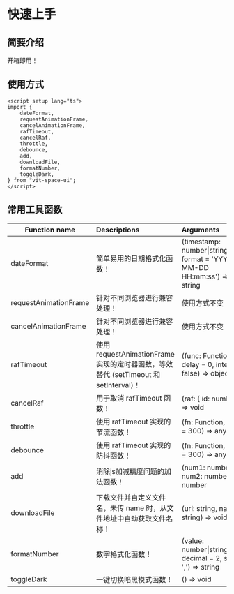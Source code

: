 # 快速上手<BackTop />

## 简要介绍

开箱即用！

## 使用方式

```vue
<script setup lang="ts">
import {
    dateFormat,
    requestAnimationFrame,
    cancelAnimationFrame,
    rafTimeout,
    cancelRaf,
    throttle,
    debounce,
    add,
    downloadFile,
    formatNumber,
    toggleDark,
} from "vit-space-ui";
</script>
```

## 常用工具函数

| Function name         | Descriptions                                                                        | Arguments                                                                           |
| --------------------- | :---------------------------------------------------------------------------------- | :---------------------------------------------------------------------------------- |
| dateFormat            | 简单易用的日期格式化函数！                                                          | (timestamp: number&#124;string&#124;Date, format = 'YYYY-MM-DD HH:mm:ss') => string |
| requestAnimationFrame | 针对不同浏览器进行兼容处理！                                                        | 使用方式不变                                                                        |
| cancelAnimationFrame  | 针对不同浏览器进行兼容处理！                                                        | 使用方式不变                                                                        |
| rafTimeout            | 使用 requestAnimationFrame 实现的定时器函数，等效替代 (setTimeout 和 setInterval)！ | (func: Function, delay = 0, interval = false) => object                             |
| cancelRaf             | 用于取消 rafTimeout 函数！                                                          | (raf: { id: number }) => void                                                       |
| throttle              | 使用 rafTimeout 实现的节流函数！                                                    | (fn: Function, delay = 300) => any                                                  |
| debounce              | 使用 rafTimeout 实现的防抖函数！                                                    | (fn: Function, delay = 300) => any                                                  |
| add                   | 消除js加减精度问题的加法函数！                                                      | (num1: number, num2: number) => number                                              |
| downloadFile          | 下载文件并自定义文件名，未传 name 时，从文件地址中自动获取文件名称！                | (url: string, name: string) => void                                                 |
| formatNumber          | 数字格式化函数！                                                                    | (value: number&#124;string, decimal = 2, split = ',') => string                     |
| toggleDark            | 一键切换暗黑模式函数！                                                              | () => void                                                                          |
